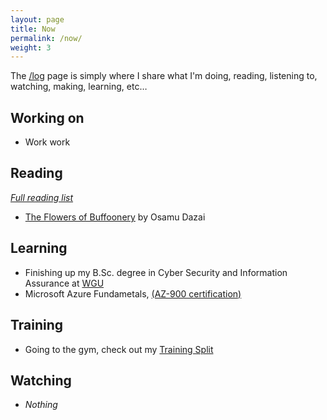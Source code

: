```yaml
---
layout: page
title: Now
permalink: /now/
weight: 3
---
```


The [/log](/log) page is simply where I share what I'm doing, reading, listening to, watching, making, learning, etc…

## Working on

- Work work

## Reading
*[Full reading list](https://www.goodreads.com/user/show/6505848-daniel)*

- [The Flowers of Buffoonery](https://www.goodreads.com/book/show/61340205-the-flowers-of-buffoonery) by Osamu Dazai

## Learning

- Finishing up my B.Sc. degree in Cyber Security and Information Assurance at [WGU](https://wgu.edu)
- Microsoft Azure Fundametals, [(AZ-900 certification)](https://learn.microsoft.com/en-us/training/courses/az-900t00)

## Training

- Going to the gym, check out my [Training Split](/physical-training/)

## Watching

- *Nothing*
  